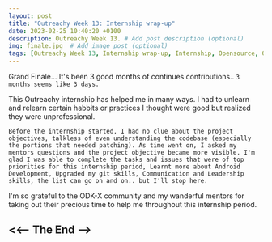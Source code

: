 ```yaml
---
layout: post
title: "Outreachy Week 13: Internship wrap-up"
date: 2023-02-25 10:40:20 +0100
description: Outreachy Week 13. # Add post description (optional)
img: finale.jpg  # Add image post (optional)
tags: [Outreachy Week 13, Internship wrap-up, Internship, Opensource, ODK-X]
---
```


Grand Finale... It's been 3 good months of continues contributions.. `3 months seems like 3 days.`

This Outreachy internship has helped me in many ways. I had to unlearn and relearn certain habbits or practices I thought were good but realized they were unprofessional. 

`Before the internship started, I had no clue about the project objectives, talkless of even understanding the codebase (especially the portions that needed patching). As time went on, I asked my mentors questions and the project objective became more visible. I'm glad I was able to complete the tasks and issues that were of top priorities for this internship period, Learnt more about Android Development, Upgraded my git skills, Communication and Leadership skills, the list can go on and on.. but I'll stop here.`

I'm so grateful to the ODK-X community and my wanderful mentors for taking out their precious time to help me throughout this internship period.

## <<-- The End -->